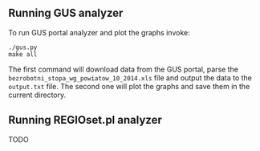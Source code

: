 ## Running GUS analyzer ##

To run GUS portal analyzer and plot the graphs invoke:
```shell
./gus.py
make all
```

The first command will download data from the GUS portal, parse the
`bezrobotni_stopa_wg_powiatow_10_2014.xls` file and output the data
to the `output.txt` file. The second one will plot the graphs and save
them in the current directory.

## Running REGIOset.pl analyzer ##

TODO
